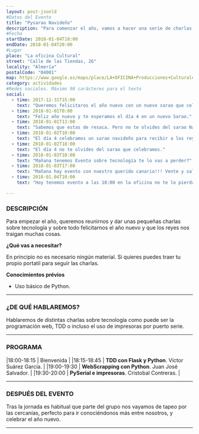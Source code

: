 ```yaml
---
layout: post-jsonld
#Datos del Evento
title: "Pysarao Navideño"
description: "Para comenzar el año, vamos a hacer una serie de charlas tecnologícas que tienen que ver con el mundo tecnológico"
#Fecha
startDate: 2018-01-04T18:00
endDate: 2018-01-04T20:00
#Lugar
place: "La oficina Cultural"
street: "Calle de las Tiendas, 26"
locality: "Almería"
postalCode: "04001"
map: https://www.google.es/maps/place/LA+OFICINA+Producciones+Culturales/@36.8407451,-2.4681409,17z/data=!3m1!4b1!4m5!3m4!1s0xd7a9dfd82f7b2d7:0xcdfbe3a383b843eb!8m2!3d36.8407451!4d-2.4659522
category: actividades
#Redes sociales. Máximo 90 carácteres para el texto
social:	
  - time: 2017-12-31T15:00
    text: "Queremos felicitaros el año nuevo con un nuevo sarao que celebraremos en La Oficina. No te lo pierdas. "
  - time: 2018-01-01T0:00
    text: "Feliz año nuevo y te esperamos el día 4 en un nuevo Sarao."
  - time: 2018-01-01T13:00
    text: "Sabemos que estas de resaca. Pero no te olvides del sarao Navideño del día 4 a las 18:00."
  - time: 2018-01-02T10:00
    text: "El día 4 celebramos un sarao navideño para recibir a los reyes magos."
  - time: 2018-01-02T18:00
    text: "El día 4 no te olvides del sarao que celebramos."
  - time: 2018-01-03T10:00
    text: "Mañana tenemos Evento sobre tecnología te lo vas a perder?"
  - time: 2018-01-03T17:00
    text: "Mañana hay evento con nuestro querido canario!!! Vente y saludanos a todos."
  - time: 2018-01.04T10:00
    text: "Hoy tenemos evento a las 18:00 en la oficina no te lo pierdas!!!"

---
```


### DESCRIPCIÓN

Para empezar el año, queremos reunirnos y dar unas pequeñas charlas sobre tecnología y sobre todo felicitarnos el año nuevo y que los reyes nos traigan muchas cosas.


**¿Qué vas a necesitar?**

En principio no es necesario ningún material. Si quieres puedes traer tu propio portatil para seguir las charlas.


**Conocimientos prévios**

- Uso básico de Python.

---

### ¿DE QUÉ HABLAREMOS?


Hablaremos de distintas charlas sobre tecnología como puede ser la programación web, TDD o incluso el uso de impresoras por puerto serie.

---

### PROGRAMA


|18:00-18:15 | Bienvenida |
|18:15-18:45 | **TDD con Flask y Python**. Víctor Suárez García. |
|19:00-19:30 | **WebScrapping con Python**. Juan José Salvador. |
|19:30-20:00 | **PySerial e impresoras**. Cristobal Contreras. |


---


### DESPUÉS DEL EVENTO

Tras la jornada es habitual que parte del grupo nos vayamos de tapeo por las cercanías, perfecto para ir conociéndonos más entre nosotros, y celebrar el año nuevo.

---